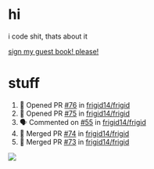 # hi
i code shit, thats about it

[sign my guest book! please!](https://github.com/Just-a-Unity-Dev/Just-a-Unity-Dev/issues/new?&body=Sign%20my%20guest%20book%20by%20placing%20your%20name%20in%20the%20title,%20how%27d%20you%20get%20to%20this%20page%20and%20why?%20Don%27t%20forget%20you%20have%20an%20entire%20notebook%20in%20your%20hands!)


# stuff
<!--START_SECTION:activity-->
1. 💪 Opened PR [#76](https://github.com/frigid14/frigid/pull/76) in [frigid14/frigid](https://github.com/frigid14/frigid)
2. 💪 Opened PR [#75](https://github.com/frigid14/frigid/pull/75) in [frigid14/frigid](https://github.com/frigid14/frigid)
3. 🗣 Commented on [#55](https://github.com/frigid14/frigid/issues/55) in [frigid14/frigid](https://github.com/frigid14/frigid)
4. 🎉 Merged PR [#74](https://github.com/frigid14/frigid/pull/74) in [frigid14/frigid](https://github.com/frigid14/frigid)
5. 🎉 Merged PR [#73](https://github.com/frigid14/frigid/pull/73) in [frigid14/frigid](https://github.com/frigid14/frigid)
<!--END_SECTION:activity-->

![](https://github-profile-summary-cards.vercel.app/api/cards/profile-details?username=Just-a-Unity-Dev&theme=solarized_dark)
